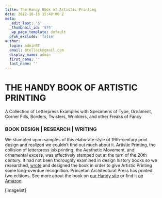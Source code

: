 ```yaml
---
title: The Handy Book of Artistic Printing
date: 2012-10-16 15:40:00 Z
meta:
  _edit_last: '6'
  _thumbnail_id: '874'
  _wp_page_template: default
  pfwk_exclude: 'false'
author:
  login: adminBT
  email: btellock@gmail.com
  display_name: admin
  first_name: ''
  last_name: ''
---
```


<h1>THE HANDY BOOK OF ARTISTIC PRINTING</h1>
A Collection of Letterpress Examples with Specimens of Type, Ornament,<br />
Corner Fills, Borders, Twisters, Wrinklers, and other Freaks of Fancy


<h3>BOOK DESIGN | RESEARCH | WRITING</h3>
We stumbled upon samples of this elaborate style of 19th-century print design and realized we couldn’t find out much about it. Artistic Printing, the collision of letterpress job printing, the Aesthetic Movement, and ornamental excess, was effectively stamped out at the turn of the 20th century. It had not been thoroughly examined in design history books so we researched, <a href=" http://thegraphicsoffice.com/the-handy-book…istic-printing/ ">wrote</a> and designed the book in order to give Artistic Printing some long-overdue recognition. Princeton Architectural Press has printed two editions. See more about the book on <a href="http://www.artisticprintingbook.com/tour-the-book.htm" target="_blank">our Handy site</a> or find it <a href="http://www.amazon.com/The-Handy-Book-Artistic-Printing/dp/1568987056" target="_blank">on Amazon</a>.


[imagelist]
